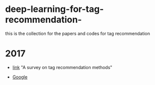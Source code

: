 # deep-learning-for-tag-recommendation-
this is the collection for the papers and codes for tag recommendation

# 2017

* [link](http://onlinelibrary.wiley.com/doi/10.1002/asi.23736/abstract;jsessionid=FBF97B408AC87EEE815AEA6EF3615A81.f04t02)   "A survey on tag recommendation methods"

* [Google](http://google.com/)
